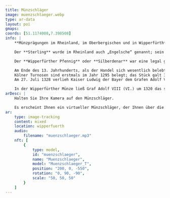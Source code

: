 ```yaml
---
title: Münzschläger
image: muenzschlaeger.webp
type: ar-data
layout: poi
gmaps:
coords: [51.1174008,7.398508]
info: |
    **Münzprägungen im Rheinland, im Oberbergischen und in Wipperfürth**

    Der **Sterling** wurde im Rheinland auch „Engelsche“ genannt; sein Name wurde vom altenglischen Ausdruck „steorling“ abgeleitet , was so viel heißt wie „Münze mit dem Stern“. Diese beständige und hochwertige mittelalterliche Pfennigmünze wurde seit 1180 geprägt.

    Der **Wipperfürther Pfennig** oder **Silberdenar** war eine legal geschlagene Münze des Grafen Adolf VII. (V.) von Berg, die aber immer noch die Münzen der Kölner Erzbischöfe getreulich nachbildete.

    Am Ende des 13. Jahrhunderts, als der Handel sich wesentlich belebt hatte, breitete sich in weiten Teilen Europas eine neue Münzsorte aus. Vorbild für diese **silbernen Groschenmünzen** waren Silbermünzen der französischen Stadt Tours mit der Umschrift TVRONVS CIVIS. Der Ortsname wurde zum Münznamen: **Turnosegroschen oder Turnose**.
    Kölner Turnosen sind erstmals im Jahr 1295 belegt; das Stück galt 3 alte Kölner Pfennige.
    Am 27. Juli 1328 verlieh Kaiser Ludwig der Bayer dem Grafen Adolf VIII. (VI.) das Recht, in Wipperfürth auch Turnosen zu schlagen.

    In der Wipperfürther Münze ließ Graf Adolf VIII (VI.) um 1320 das seltene 5-Obolen-Stück schlagen. Die Vorderseite zeigt ein ähnliches Gepräge wie ein Stück des Kölner Erzbischofs Heinrich von Virneburg (1302–1332) aus dem Anfang von dessen Regierungszeit. Als Umlaufwert der Münze müssen 2 1⁄2 Pfennige angenommen werden
arDesc: |
    Halten Sie Ihre Kamera auf den Münzschläger.

    Es erscheint Ihnen ein virtueller Münzschläger, der Ihnen über die unterschiedlichen Münzen berichtetn wird.
ar:
    type: image-tracking
    content: mixed
    location: wipperfuerth
    audio:
        filename: "muenzschlaeger.mp3"
    nft: [
        {
            type: model,
            id: "muenzschlaeger",
            name: "Muenzschlaeger",
            model: "Muenzschlaeger_T",
            position: "200, 0, -550",
            rotation: "0, 90, -90",
            scale: "50, 50, 50"
        }
    ]
---
```

